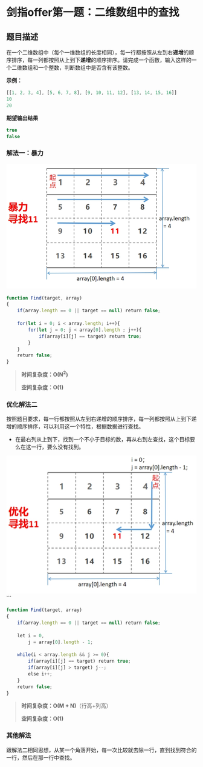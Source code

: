 # 剑指offer第一题：二维数组中的查找

## 题目描述

在一个二维数组中（每个一维数组的长度相同），每一行都按照从左到右**递增**的顺序排序，每一列都按照从上到下**递增**的顺序排序。请完成一个函数，输入这样的一个二维数组和一个整数，判断数组中是否含有该整数。

**示例：**

```js
[[1, 2, 3, 4], [5, 6, 7, 8], [9, 10, 11, 12], [13, 14, 15, 16]]
10
20
```

**期望输出结果**

```js
true
false
```



### 解法一：暴力

<img src="images/wps1.jpg" alt="img" style="zoom:80%;" /> 

 ```js
function Find(target, array)
{
    if(array.length == 0 || target == null) return false;
     
    for(let i = 0; i < array.length; i++){
        for(let j = 0; j < array[0].length ; j++){
            if(array[i][j] == target) return true;
        }
    }
    return false;
}
 ```

>  **时间复杂度：O(N<sup>2</sup>)**
>
>  **空间复杂度：O(1)**

### 优化解法二

按照题目要求，每一行都按照从左到右递增的顺序排序，每一列都按照从上到下递增的顺序排序，可以利用这一个特性，根据数据进行查找。

- 在最右列从上到下，找到一个不小于目标的数，再从右到左查找，这个目标要么在这一行，要么没有找到。

![img](images/wps2.jpg) ``` 

```js
function Find(target, array)
{
    if(array.length == 0 || target == null) return false;
     
    let i = 0,
        j = array[0].length - 1;
     
    while(i < array.length && j >= 0){
        if(array[i][j] == target) return true;
        if(array[i][j] > target) j--;
        else i++;
    }
    return false;
}
```

>  **时间复杂度：O(M + N)**（行高+列高）
>
>  **空间复杂度：O(1)**



### 其他解法

跟解法二相同思想，从某一个角落开始，每一次比较就去除一行，直到找到符合的一行，然后在那一行中查找。